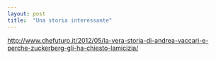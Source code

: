 ```yaml
---
layout: post
title:  "Una storia interessante"
---
```


<http://www.chefuturo.it/2012/05/la-vera-storia-di-andrea-vaccari-e-perche-zuckerberg-gli-ha-chiesto-lamicizia/>
